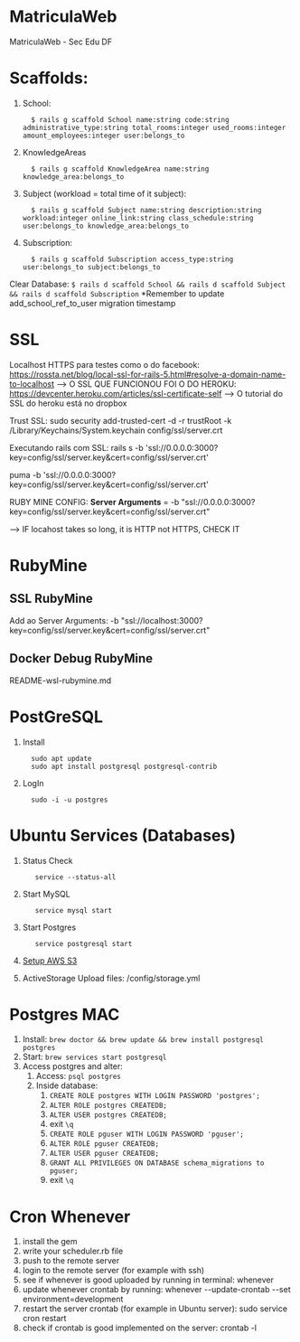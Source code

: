 # MatriculaWeb
MatriculaWeb - Sec Edu DF


# Scaffolds:

1. School:
    ```shellscript
      $ rails g scaffold School name:string code:string administrative_type:string total_rooms:integer used_rooms:integer amount_employees:integer user:belongs_to
    ```
1. KnowledgeAreas
    ```shell script
      $ rails g scaffold KnowledgeArea name:string knowledge_area:belongs_to
    ```
1. Subject (workload = total time of it subject):
    ```shell script
      $ rails g scaffold Subject name:string description:string workload:integer online_link:string class_schedule:string user:belongs_to knowledge_area:belongs_to
    ```
1. Subscription:
    ```shell script
      $ rails g scaffold Subscription access_type:string user:belongs_to subject:belongs_to 
    ```


Clear Database: ``` $ rails d scaffold School && rails d scaffold Subject && rails d scaffold Subscription ```
*Remember to update add_school_ref_to_user migration timestamp

# SSL
Localhost HTTPS para testes como o do facebook: https://rossta.net/blog/local-ssl-for-rails-5.html#resolve-a-domain-name-to-localhost
--> O SSL QUE FUNCIONOU FOI O DO HEROKU: https://devcenter.heroku.com/articles/ssl-certificate-self
--> O tutorial do SSL do heroku está no dropbox

Trust SSL: sudo security add-trusted-cert -d -r trustRoot -k /Library/Keychains/System.keychain config/ssl/server.crt

Executando rails com SSL: rails s -b 'ssl://0.0.0.0:3000?key=config/ssl/server.key&cert=config/ssl/server.crt'

puma -b 'ssl://0.0.0.0:3000?key=config/ssl/server.key&cert=config/ssl/server.crt'

RUBY MINE CONFIG: __Server Arguments__ = -b "ssl://0.0.0.0:3000?key=config/ssl/server.key&cert=config/ssl/server.crt"

--> IF locahost takes so long, it is HTTP not HTTPS, CHECK IT

# RubyMine

## SSL RubyMine
Add ao Server Arguments: -b "ssl://localhost:3000?key=config/ssl/server.key&cert=config/ssl/server.crt"

## Docker Debug RubyMine
README-wsl-rubymine.md

# PostGreSQL

1. Install
    ```shell
      sudo apt update
      sudo apt install postgresql postgresql-contrib
    ```
1. LogIn
    ```shell
      sudo -i -u postgres
    ```

# Ubuntu Services (Databases)

1. Status Check
   ```shell
      service --status-all
   ```
1. Start MySQL
   ```shell
      service mysql start
   ```
1. Start Postgres
   ```shell
      service postgresql start
   ```
1. [Setup AWS S3](https://devcenter.heroku.com/articles/s3)

1. ActiveStorage Upload files: /config/storage.yml

# Postgres MAC

1. Install: ``` brew doctor && brew update && brew install postgresql postgres ```
1. Start: ``` brew services start postgresql ```
1. Access postgres and alter:
   1. Access: ``` psql postgres ```
   1. Inside database:
      1. ``` CREATE ROLE postgres WITH LOGIN PASSWORD 'postgres'; ```
      1. ``` ALTER ROLE postgres CREATEDB; ```
      1. ``` ALTER USER postgres CREATEDB; ```
      1. exit ``` \q ```
      1. ``` CREATE ROLE pguser WITH LOGIN PASSWORD 'pguser'; ```
      1. ``` ALTER ROLE pguser CREATEDB; ```
      1. ``` ALTER USER pguser CREATEDB; ```
      1. ``` GRANT ALL PRIVILEGES ON DATABASE schema_migrations to pguser; ```
      1. exit ``` \q ```

# Cron Whenever
1. install the gem
1. write your scheduler.rb file
1. push to the remote server
1. login to the remote server (for example with ssh)
1. see if whenever is good uploaded by running in terminal: whenever
1. update whenever crontab by running:  whenever --update-crontab --set environment=development
1. restart the server crontab (for example in Ubuntu server): sudo service cron restart
1. check if crontab is good implemented on the server: crontab -l
